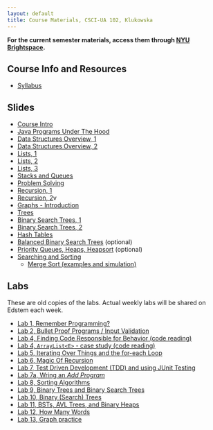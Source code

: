 ```yaml
---
layout: default
title: Course Materials, CSCI-UA 102, Klukowska
---
```



**For the current semester materials, access them through  <a href="https://brightspace.nyu.edu">NYU Brightspace</a>.**

## Course Info and Resources

- [Syllabus](syllabus.html)

## Slides

- [Course Intro](slides/01-course_intro.html)
- [Java Programs Under The Hood](slides/02-java-memory.html)
- [Data Structures Overview, 1](slides/03-data_structures_overview_1.html)
- [Data Structures Overview, 2](slides/03-data_structures_overview_2.html)
- [Lists, 1](slides/05-lists_1.html)
- [Lists, 2](slides/05-lists_2.html)
- [Lists, 3](slides/05-lists_3.html)
- [Stacks and Queues](slides/06-stacks_queues.html)
- [Problem Solving](slides/07-problem_solving.html)
- [Recursion, 1](slides/08-recursion.html)
- [Recursion, 2](slides/08-recursion_2.html)v
- [Graphs - Introduction](slides/15-graphs.html)
- [Trees](slides/10-trees.html)
- [Binary Search Trees, 1](slides/11-bst.html)
- [Binary Search Trees, 2](slides/11-bst_2.html)
- [Hash Tables](slides/14-hashtables.html)
- [Balanced Binary Search Trees](slides/12-balanced-bst.html) (optional)
- [Priority Queues, Heaps, Heapsort](slides/13-priority_queues.html) (optional)
- [Searching and Sorting](slides/09-searching-and-sorting.html)
    - [Merge Sort (examples and simulation)](slides/mergeSort.pdf)

## Labs 

These are old copies of the labs. Actual weekly labs will be shared on Edstem each week. 

- [Lab 1, Remember Programming?](labs/lab1.html)
- [Lab 2, Bullet Proof Programs / Input Validation](labs/lab2.html)
- [Lab 4, Finding Code Responsible for Behavior (code reading)](labs/lab3.html)
- [Lab 4, `ArrayList<E>` - case study (code reading)](labs/lab4.html) 
- [Lab 5, Iterating Over Things and the for-each Loop](labs/lab5.html) 
- [Lab 6, Magic Of Recursion](labs/lab6.html) 
- [Lab 7, Test Driven Development (TDD) and using JUnit Testing](labs/lab7.html) 
- [Lab 7a, Wring an _Add Program_](labs/lab7.html) 
- [Lab 8, Sorting Algorithms](labs/lab8.html) 
- [Lab 9, Binary Trees and Binary Search Trees](labs/lab9.html) 
- [Lab 10, Binary (Search) Trees](labs/lab10.html) 
- [Lab 11, BSTs, AVL Trees, and Binary Heaps](labs/lab11.html) 
- [Lab 12, How Many Words](labs/lab12.html) 
- [Lab 13, Graph practice](labs/lab13.html)


<br>
